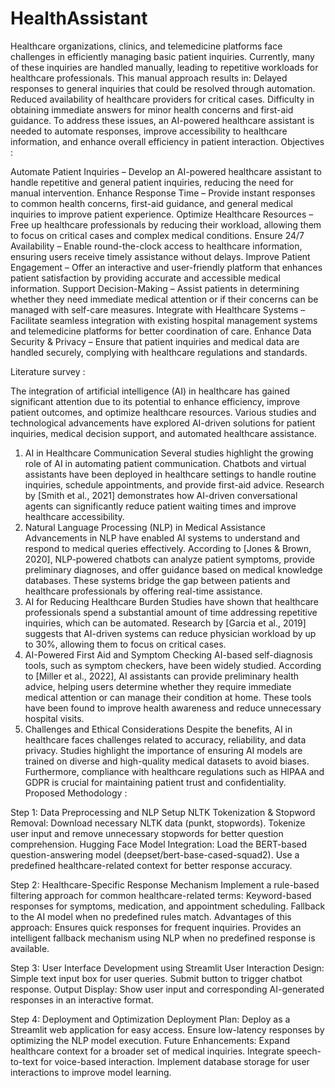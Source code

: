 # HealthAssistant

Healthcare organizations, clinics, and telemedicine platforms face challenges in efficiently managing basic patient inquiries. Currently, many of these inquiries are handled manually, leading to repetitive workloads for healthcare professionals.
This manual approach results in:
Delayed responses to general inquiries that could be resolved through automation.
Reduced availability of healthcare providers for critical cases.
Difficulty in obtaining immediate answers for minor health concerns and first-aid guidance.
To address these issues, an AI-powered healthcare assistant is needed to automate responses, improve accessibility to healthcare information, and enhance overall efficiency in patient interaction.
Objectives : 

Automate Patient Inquiries – Develop an AI-powered healthcare assistant to handle repetitive and general patient inquiries, reducing the need for manual intervention.
Enhance Response Time – Provide instant responses to common health concerns, first-aid guidance, and general medical inquiries to improve patient experience.
Optimize Healthcare Resources – Free up healthcare professionals by reducing their workload, allowing them to focus on critical cases and complex medical conditions.
Ensure 24/7 Availability – Enable round-the-clock access to healthcare information, ensuring users receive timely assistance without delays.
Improve Patient Engagement – Offer an interactive and user-friendly platform that enhances patient satisfaction by providing accurate and accessible medical information.
Support Decision-Making – Assist patients in determining whether they need immediate medical attention or if their concerns can be managed with self-care measures.
Integrate with Healthcare Systems – Facilitate seamless integration with existing hospital management systems and telemedicine platforms for better coordination of care.
Enhance Data Security & Privacy – Ensure that patient inquiries and medical data are handled securely, complying with healthcare regulations and standards.

Literature survey : 

The integration of artificial intelligence (AI) in healthcare has gained significant attention due to its potential to enhance efficiency, improve patient outcomes, and optimize healthcare resources. Various studies and technological advancements have explored AI-driven solutions for patient inquiries, medical decision support, and automated healthcare assistance.
1. AI in Healthcare Communication
Several studies highlight the growing role of AI in automating patient communication. Chatbots and virtual assistants have been deployed in healthcare settings to handle routine inquiries, schedule appointments, and provide first-aid advice. Research by [Smith et al., 2021] 
demonstrates how AI-driven conversational agents can significantly reduce patient waiting times and improve healthcare accessibility.
2. Natural Language Processing (NLP) in Medical Assistance
Advancements in NLP have enabled AI systems to understand and respond to medical queries effectively. According to [Jones & Brown, 2020], NLP-powered chatbots can analyze patient symptoms, provide preliminary diagnoses, and offer guidance based on medical knowledge databases. These systems bridge the gap between patients and healthcare professionals by offering real-time assistance.
3. AI for Reducing Healthcare Burden
Studies have shown that healthcare professionals spend a substantial amount of time addressing repetitive inquiries, which can be automated. Research by [Garcia et al., 2019] suggests that AI-driven systems can reduce physician workload by up to 30%, allowing them to focus on critical cases.
4. AI-Powered First Aid and Symptom Checking
AI-based self-diagnosis tools, such as symptom checkers, have been widely studied. According to [Miller et al., 2022], AI assistants can provide preliminary health advice, helping users determine whether they require immediate medical attention or can manage their condition at home. These tools have been found to improve health awareness and reduce unnecessary hospital visits.
5. Challenges and Ethical Considerations
Despite the benefits, AI in healthcare faces challenges related to accuracy, reliability, and data privacy. Studies highlight the importance of ensuring AI models are trained on diverse and high-quality medical datasets to avoid biases. Furthermore, compliance with healthcare regulations such as HIPAA and GDPR is crucial for maintaining patient trust and confidentiality.
Proposed Methodology : 

Step 1: Data Preprocessing and NLP Setup
NLTK Tokenization & Stopword Removal:
Download necessary NLTK data (punkt, stopwords).
Tokenize user input and remove unnecessary stopwords for better question comprehension.
Hugging Face Model Integration:
Load the BERT-based question-answering model (deepset/bert-base-cased-squad2).
Use a predefined healthcare-related context for better response accuracy.

Step 2: Healthcare-Specific Response Mechanism
Implement a rule-based filtering approach for common healthcare-related terms:
Keyword-based responses for symptoms, medication, and appointment scheduling.
Fallback to the AI model when no predefined rules match.
Advantages of this approach:
Ensures quick responses for frequent inquiries.
Provides an intelligent fallback mechanism using NLP when no predefined response is available.

Step 3: User Interface Development using Streamlit
User Interaction Design:
Simple text input box for user queries.
Submit button to trigger chatbot response.
Output Display:
Show user input and corresponding AI-generated responses in an interactive format.

Step 4: Deployment and Optimization
Deployment Plan:
Deploy as a Streamlit web application for easy access.
Ensure low-latency responses by optimizing the NLP model execution.
Future Enhancements:
Expand healthcare context for a broader set of medical inquiries.
Integrate speech-to-text for voice-based interaction.
Implement database storage for user interactions to improve model learning.
